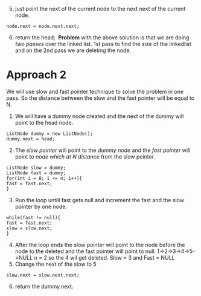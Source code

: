 5. just point the next of the current node to the next next of the current node.
```
node.next = node.next.next;
```
6. return the head;
​
**Problem** with the above solution is that we are doing *two passes* over the linked list. 1st pass to find the size of the linkedlist and on the 2nd pass we are deleting the node.
​
# Approach 2
We will use slow and fast pointer technique to solve the problem in one pass.
So the distance between the slow and the fast pointer will be equal to N.
1. We will have a dummy node created and the next of the dummy will point to the head node.
```
ListNode dummy = new ListNode();
dummy.next = head;
```
2. The *slow pointer* will point to the *dummy node* and the *fast pointer* will point to *node which at N distance* from the slow pointer.
```
ListNode slow = dummy;
ListNode fast = dummy;
for(int i = 0; i <= n; i++){
fast = fast.next;
}
```
3. Run the loop untill fast gets null and increment the fast and the slow pointer by one node.
```
while(fast != null){
fast = fast.next;
slow = slow.next;
}
```
4. After the loop ends the slow pointer will point to the node before the node to the deleted and the fast pointer will point to null.
1->2->3->4->5->NULL  n = 2 so the 4 wil get deleted. Slow = 3 and Fast = NULL
5. Change the next of the slow to 5
```
slow.next = slow.next.next;
```
6. return the dummy.next.